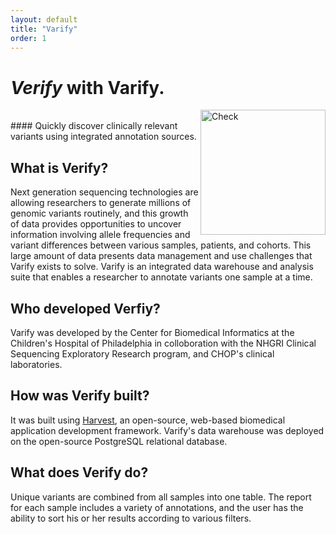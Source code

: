 ```yaml
---
layout: default
title: "Varify"
order: 1
---
```



# *Verify* with Varify. 

<img src="https://github.com/nmferraro5/nmferraro5.github.io/blob/master/checkmark.png?raw=true" alt="Check" height="200" width="200" align="right">

<br>
#### Quickly discover clinically relevant variants using integrated annotation sources.

<div class="row-fluid">
  <div class="span6">
    <h2>What is Verify?</h2>
        <p>Next generation sequencing technologies are allowing researchers to generate millions of genomic
			variants routinely, and this growth of data provides opportunities to uncover information involving
			allele frequencies and variant differences between various samples, patients, and cohorts.  This large
			amount of data presents data management and use challenges that Varify exists to solve.  Varify is
			an integrated data warehouse and analysis suite that enables a researcher to annotate variants one
			sample at a time.</p>
        </p>
  </div>
  <div class="span6">
    <h2>Who developed Verfiy?</h2>
        <p>Varify was developed by the Center for Biomedical Informatics at the Children's Hospital 
        	of Philadelphia in colloboration with the NHGRI Clinical Sequencing Exploratory
			Research program, and CHOP's clinical laboratories.</p>
  </div>
</div>
<div class="row-fluid">
    <div class="span6">
      <h2>How was Verify built?</h2>
          <p>It was built using
		<a href="http://harvest.research.chop.edu/">Harvest</a>, an open-source, web-based biomedical application
			development framework. Varify's data warehouse was deployed on the open-source PostgreSQL relational
			database.
          </p>
    </div>
<div class="span6">
         <h2>What does Verify do?</h2>
         <p>Unique variants are combined from all samples into one table.  The report for each sample
			includes a variety of annotations, and the user has the ability to sort his or her results according
			to various filters. 
         </p>
     </div>
</div>








